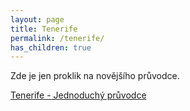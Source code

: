```yaml
---
layout: page
title: Tenerife
permalink: /tenerife/
has_children: true
---
```


Zde je jen proklik na novějšího průvodce.

[Tenerife - Jednoduchý průvodce](./book/index.html)